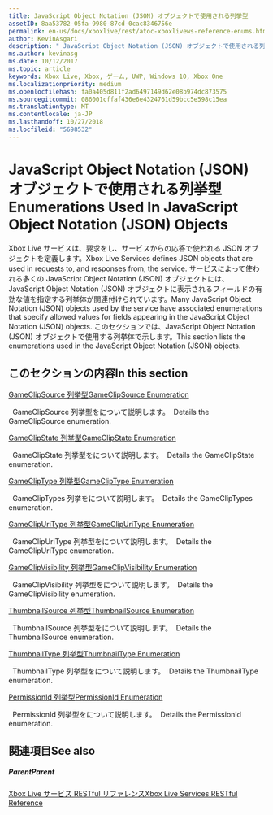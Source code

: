 ```yaml
---
title: JavaScript Object Notation (JSON) オブジェクトで使用される列挙型
assetID: 8aa53782-05fa-9980-87cd-0cac8346756e
permalink: en-us/docs/xboxlive/rest/atoc-xboxlivews-reference-enums.html
author: KevinAsgari
description: " JavaScript Object Notation (JSON) オブジェクトで使用される列挙型"
ms.author: kevinasg
ms.date: 10/12/2017
ms.topic: article
keywords: Xbox Live, Xbox, ゲーム, UWP, Windows 10, Xbox One
ms.localizationpriority: medium
ms.openlocfilehash: fa0a405d811f2ad6497149d62e08b974dc873575
ms.sourcegitcommit: 086001cffaf436e6e4324761d59bcc5e598c15ea
ms.translationtype: MT
ms.contentlocale: ja-JP
ms.lasthandoff: 10/27/2018
ms.locfileid: "5698532"
---
```

# <a name="enumerations-used-in-javascript-object-notation-json-objects"></a><span data-ttu-id="72c34-104">JavaScript Object Notation (JSON) オブジェクトで使用される列挙型</span><span class="sxs-lookup"><span data-stu-id="72c34-104">Enumerations Used In JavaScript Object Notation (JSON) Objects</span></span>
 
<span data-ttu-id="72c34-105">Xbox Live サービスは、要求をし、サービスからの応答で使われる JSON オブジェクトを定義します。</span><span class="sxs-lookup"><span data-stu-id="72c34-105">Xbox Live Services defines JSON objects that are used in requests to, and responses from, the service.</span></span> <span data-ttu-id="72c34-106">サービスによって使われる多くの JavaScript Object Notation (JSON) オブジェクトには、JavaScript Object Notation (JSON) オブジェクトに表示されるフィールドの有効な値を指定する列挙体が関連付けられています。</span><span class="sxs-lookup"><span data-stu-id="72c34-106">Many JavaScript Object Notation (JSON) objects used by the service have associated enumerations that specify allowed values for fields appearing in the JavaScript Object Notation (JSON) objects.</span></span> <span data-ttu-id="72c34-107">このセクションでは、JavaScript Object Notation (JSON) オブジェクトで使用する列挙体で示します。</span><span class="sxs-lookup"><span data-stu-id="72c34-107">This section lists the enumerations used in the JavaScript Object Notation (JSON) objects.</span></span> 
 
<a id="ID4EJB"></a>

 
## <a name="in-this-section"></a><span data-ttu-id="72c34-108">このセクションの内容</span><span class="sxs-lookup"><span data-stu-id="72c34-108">In this section</span></span>

[<span data-ttu-id="72c34-109">GameClipSource 列挙型</span><span class="sxs-lookup"><span data-stu-id="72c34-109">GameClipSource Enumeration</span></span>](gvr-enum-gameclipsource.md)

<span data-ttu-id="72c34-110">&nbsp;&nbsp;GameClipSource 列挙型をについて説明します。</span><span class="sxs-lookup"><span data-stu-id="72c34-110">&nbsp;&nbsp;Details the GameClipSource enumeration.</span></span> 

[<span data-ttu-id="72c34-111">GameClipState 列挙型</span><span class="sxs-lookup"><span data-stu-id="72c34-111">GameClipState Enumeration</span></span>](gvr-enum-gameclipstate.md)

<span data-ttu-id="72c34-112">&nbsp;&nbsp;GameClipState 列挙型をについて説明します。</span><span class="sxs-lookup"><span data-stu-id="72c34-112">&nbsp;&nbsp;Details the GameClipState enumeration.</span></span> 

[<span data-ttu-id="72c34-113">GameClipType 列挙型</span><span class="sxs-lookup"><span data-stu-id="72c34-113">GameClipType Enumeration</span></span>](gvr-enum-gamecliptypes.md)

<span data-ttu-id="72c34-114">&nbsp;&nbsp;GameClipTypes 列挙をについて説明します。</span><span class="sxs-lookup"><span data-stu-id="72c34-114">&nbsp;&nbsp;Details the GameClipTypes enumeration.</span></span> 

[<span data-ttu-id="72c34-115">GameClipUriType 列挙型</span><span class="sxs-lookup"><span data-stu-id="72c34-115">GameClipUriType Enumeration</span></span>](gvr-enum-gameclipuritype.md)

<span data-ttu-id="72c34-116">&nbsp;&nbsp;GameClipUriType 列挙型をについて説明します。</span><span class="sxs-lookup"><span data-stu-id="72c34-116">&nbsp;&nbsp;Details the GameClipUriType enumeration.</span></span> 

[<span data-ttu-id="72c34-117">GameClipVisibility 列挙型</span><span class="sxs-lookup"><span data-stu-id="72c34-117">GameClipVisibility Enumeration</span></span>](gvr-enum-gameclipvisibility.md)

<span data-ttu-id="72c34-118">&nbsp;&nbsp;GameClipVisibility 列挙型をについて説明します。</span><span class="sxs-lookup"><span data-stu-id="72c34-118">&nbsp;&nbsp;Details the GameClipVisibility enumeration.</span></span> 

[<span data-ttu-id="72c34-119">ThumbnailSource 列挙型</span><span class="sxs-lookup"><span data-stu-id="72c34-119">ThumbnailSource Enumeration</span></span>](gvr-enum-thumbnailsource.md)

<span data-ttu-id="72c34-120">&nbsp;&nbsp;ThumbnailSource 列挙型をについて説明します。</span><span class="sxs-lookup"><span data-stu-id="72c34-120">&nbsp;&nbsp;Details the ThumbnailSource enumeration.</span></span> 

[<span data-ttu-id="72c34-121">ThumbnailType 列挙型</span><span class="sxs-lookup"><span data-stu-id="72c34-121">ThumbnailType Enumeration</span></span>](gvr-enum-thumbnailtype.md)

<span data-ttu-id="72c34-122">&nbsp;&nbsp;ThumbnailType 列挙型をについて説明します。</span><span class="sxs-lookup"><span data-stu-id="72c34-122">&nbsp;&nbsp;Details the ThumbnailType enumeration.</span></span> 

[<span data-ttu-id="72c34-123">PermissionId 列挙型</span><span class="sxs-lookup"><span data-stu-id="72c34-123">PermissionId Enumeration</span></span>](privacy-enum-permissionid.md)

<span data-ttu-id="72c34-124">&nbsp;&nbsp;PermissionId 列挙型をについて説明します。</span><span class="sxs-lookup"><span data-stu-id="72c34-124">&nbsp;&nbsp;Details the PermissionId enumeration.</span></span> 
 
<a id="ID4EGC"></a>

 
## <a name="see-also"></a><span data-ttu-id="72c34-125">関連項目</span><span class="sxs-lookup"><span data-stu-id="72c34-125">See also</span></span>
 
<a id="ID4EIC"></a>

 
##### <a name="parent"></a><span data-ttu-id="72c34-126">Parent</span><span class="sxs-lookup"><span data-stu-id="72c34-126">Parent</span></span> 

[<span data-ttu-id="72c34-127">Xbox Live サービス RESTful リファレンス</span><span class="sxs-lookup"><span data-stu-id="72c34-127">Xbox Live Services RESTful Reference</span></span>](../atoc-xboxlivews-reference.md)

   